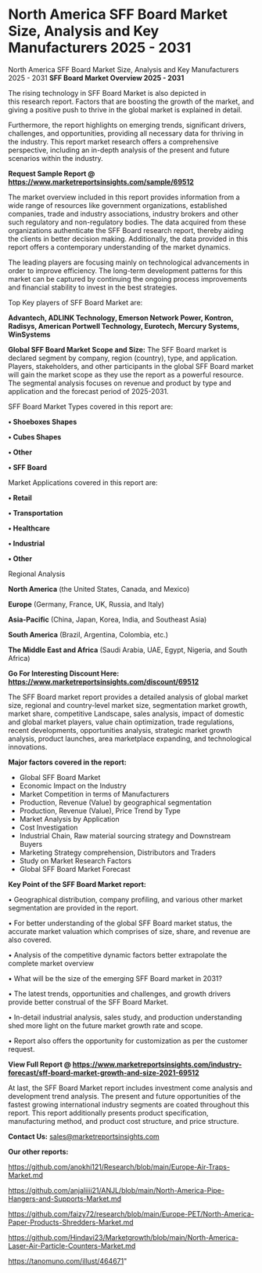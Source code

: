 # North America SFF Board Market Size, Analysis and Key Manufacturers 2025 - 2031
North America SFF Board Market Size, Analysis and Key Manufacturers 2025 - 2031
<Strong> SFF Board Market Overview 2025 - 2031</strong>

The rising technology in SFF Board Market is also depicted in this research report. Factors that are boosting the growth of the market, and giving a positive push to thrive in the global market is explained in detail.

Furthermore, the report highlights on emerging trends, significant drivers, challenges, and opportunities, providing all necessary data for thriving in the industry. This report market research offers a comprehensive perspective, including an in-depth analysis of the present and future scenarios within the industry.

<strong>Request Sample Report @ <a href=https://www.marketreportsinsights.com/sample/69512>https://www.marketreportsinsights.com/sample/69512</a></strong>

The market overview included in this report provides information from a wide range of resources like government organizations, established companies, trade and industry associations, industry brokers and other such regulatory and non-regulatory bodies. The data acquired from these organizations authenticate the SFF Board research report, thereby aiding the clients in better decision making. Additionally, the data provided in this report offers a contemporary understanding of the market dynamics.

The leading players are focusing mainly on technological advancements in order to improve efficiency. The long-term development patterns for this market can be captured by continuing the ongoing process improvements and financial stability to invest in the best strategies.

Top Key players of SFF Board Market are:

<strong>Advantech, ADLINK Technology, Emerson Network Power, Kontron, Radisys, American Portwell Technology, Eurotech, Mercury Systems, WinSystems</strong>

<strong><b>Global SFF Board Market Scope and Size:</b></strong>
The SFF Board market is declared segment by company, region (country), type, and application. Players, stakeholders, and other participants in the global SFF Board market will gain the market scope as they use the report as a powerful resource. The segmental analysis focuses on revenue and product by type and application and the forecast period of 2025-2031.

SFF Board Market Types covered in this report are:

<strong>• Shoeboxes Shapes

• Cubes Shapes

• Other

• SFF Board</strong>

Market Applications covered in this report are:

<strong>• Retail

• Transportation

• Healthcare

• Industrial

• Other</strong> 

Regional Analysis

<strong>North America</strong> (the United States, Canada, and Mexico)

<strong>Europe</strong> (Germany, France, UK, Russia, and Italy)

<strong>Asia-Pacific</strong> (China, Japan, Korea, India, and Southeast Asia)

<strong>South America</strong> (Brazil, Argentina, Colombia, etc.)

<strong>The Middle East and Africa</strong> (Saudi Arabia, UAE, Egypt, Nigeria, and South Africa)

<strong>Go For Interesting Discount Here: <a href=https://www.marketreportsinsights.com/discount/69512>https://www.marketreportsinsights.com/discount/69512</a></strong>

The SFF Board market report provides a detailed analysis of global market size, regional and country-level market size, segmentation market growth, market share, competitive Landscape, sales analysis, impact of domestic and global market players, value chain optimization, trade regulations, recent developments, opportunities analysis, strategic market growth analysis, product launches, area marketplace expanding, and technological innovations.

<strong><b>Major factors covered in the report:</b></strong>
<ul>
  <li>Global SFF Board Market </li>
  <li>Economic Impact on the Industry</li>
  <li>Market Competition in terms of Manufacturers</li>
  <li>Production, Revenue (Value) by geographical segmentation</li>
  <li>Production, Revenue (Value), Price Trend by Type</li>
  <li>Market Analysis by Application</li>
  <li>Cost Investigation</li>
  <li>Industrial Chain, Raw material sourcing strategy and Downstream Buyers</li>
  <li>Marketing Strategy comprehension, Distributors and Traders</li>
  <li>Study on Market Research Factors</li>
  <li>Global SFF Board Market Forecast</li>
</ul>

<strong><b>Key Point of the SFF Board Market report:</b></strong>

• Geographical distribution, company profiling, and various other market segmentation are provided in the report.

• For better understanding of the global SFF Board market status, the accurate market valuation which comprises of size, share, and revenue are also covered.

• Analysis of the competitive dynamic factors better extrapolate the complete market overview

• What will be the size of the emerging SFF Board market in 2031?

• The latest trends, opportunities and challenges, and growth drivers provide better construal of the SFF Board Market.

• In-detail industrial analysis, sales study, and production understanding shed more light on the future market growth rate and scope.

• Report also offers the opportunity for customization as per the customer request.

<strong><b>View Full Report @ <a href=https://www.marketreportsinsights.com/industry-forecast/sff-board-market-growth-and-size-2021-69512>https://www.marketreportsinsights.com/industry-forecast/sff-board-market-growth-and-size-2021-69512</a></b></strong>


At last, the SFF Board Market report includes investment come analysis and development trend analysis. The present and future opportunities of the fastest growing international industry segments are coated throughout this report. This report additionally presents product specification, manufacturing method, and product cost structure, and price structure.

<strong>Contact Us:</strong>
sales@marketreportsinsights.com

<strong>Our other reports:</strong>

<a href=https://github.com/anokhi121/Research/blob/main/Europe-Air-Traps-Market.md>https://github.com/anokhi121/Research/blob/main/Europe-Air-Traps-Market.md</a>

<a href=https://github.com/anjaliiii21/ANJL/blob/main/North-America-Pipe-Hangers-and-Supports-Market.md>https://github.com/anjaliiii21/ANJL/blob/main/North-America-Pipe-Hangers-and-Supports-Market.md</a>

<a href=https://github.com/faizy72/research/blob/main/Europe-PET/North-America-Paper-Products-Shredders-Market.md>https://github.com/faizy72/research/blob/main/Europe-PET/North-America-Paper-Products-Shredders-Market.md</a>

<a href=https://github.com/Hindavi23/Marketgrowth/blob/main/North-America-Laser-Air-Particle-Counters-Market.md>https://github.com/Hindavi23/Marketgrowth/blob/main/North-America-Laser-Air-Particle-Counters-Market.md</a>

<a href=https://tanomuno.com/illust/464671>https://tanomuno.com/illust/464671</a>"
